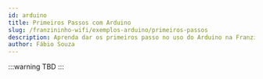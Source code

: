 ```yaml
---
id: arduino
title: Primeiros Passos com Arduino
slug: /franzininho-wifi/exemplos-arduino/primeiros-passos
description: Aprenda dar os primeiros passo no uso do Arduino na Franzininho WiFi
author: Fábio Souza
---
```


:::warning
TBD
:::